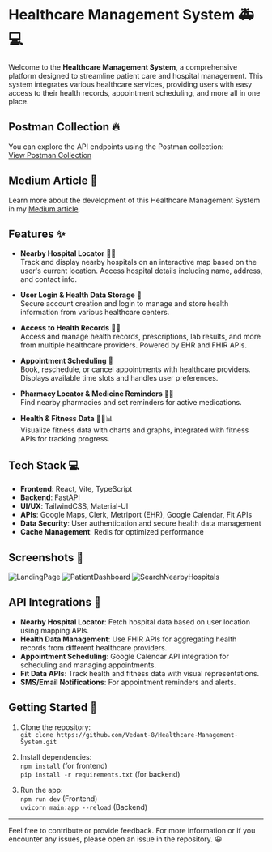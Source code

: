 # Healthcare Management System 🚑💻

Welcome to the **Healthcare Management System**, a comprehensive platform designed to streamline patient care and hospital management. This system integrates various healthcare services, providing users with easy access to their health records, appointment scheduling, and more all in one place.

## Postman Collection 🔥

You can explore the API endpoints using the Postman collection:  
[View Postman Collection](link-to-postman)

## Medium Article 📝

Learn more about the development of this Healthcare Management System in my [Medium article](link-to-medium-article).

## Features ✨

- **Nearby Hospital Locator** 🏥📍  
  Track and display nearby hospitals on an interactive map based on the user's current location. Access hospital details including name, address, and contact info.

- **User Login & Health Data Storage** 🔐  
  Secure account creation and login to manage and store health information from various healthcare centers.

- **Access to Health Records** 📑💉  
  Access and manage health records, prescriptions, lab results, and more from multiple healthcare providers. Powered by EHR and FHIR APIs.

- **Appointment Scheduling** 📅  
  Book, reschedule, or cancel appointments with healthcare providers. Displays available time slots and handles user preferences.

- **Pharmacy Locator & Medicine Reminders** 💊⏰  
  Find nearby pharmacies and set reminders for active medications.

- **Health & Fitness Data** 🏃‍♀️📊  
  Visualize fitness data with charts and graphs, integrated with fitness APIs for tracking progress.

## Tech Stack 💻

- **Frontend**: React, Vite, TypeScript  
- **Backend**: FastAPI  
- **UI/UX**: TailwindCSS, Material-UI  
- **APIs**: Google Maps, Clerk, Metriport (EHR), Google Calendar, Fit APIs  
- **Data Security**: User authentication and secure health data management  
- **Cache Management**: Redis for optimized performance

## Screenshots 📸

![LandingPage](https://github.com/user-attachments/assets/5259c1a6-ff12-4004-9e76-f650578059e2)
![PatientDashboard](https://github.com/user-attachments/assets/5629d68f-ce57-41e0-b9f7-a3943c97e897)
![SearchNearbyHospitals](https://github.com/user-attachments/assets/69843ddb-c6c6-4c99-b16a-85787383605d)

## API Integrations 🔌

- **Nearby Hospital Locator**: Fetch hospital data based on user location using mapping APIs.
- **Health Data Management**: Use FHIR APIs for aggregating health records from different healthcare providers.
- **Appointment Scheduling**: Google Calendar API integration for scheduling and managing appointments.
- **Fit Data APIs**: Track health and fitness data with visual representations.
- **SMS/Email Notifications**: For appointment reminders and alerts.

## Getting Started 🚀

1. Clone the repository:  
   `git clone https://github.com/Vedant-8/Healthcare-Management-System.git`

2. Install dependencies:  
   `npm install` (for frontend)  
   `pip install -r requirements.txt` (for backend)

3. Run the app:  
   `npm run dev` (Frontend)  
   `uvicorn main:app --reload` (Backend)

---

Feel free to contribute or provide feedback. For more information or if you encounter any issues, please open an issue in the repository. 😀
